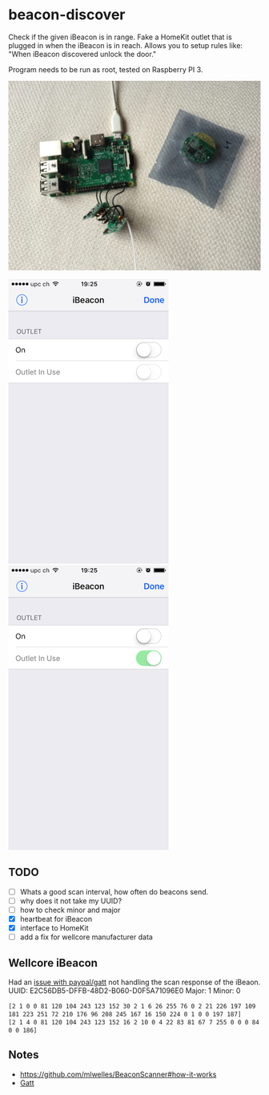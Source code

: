 # beacon-discover

Check if the given iBeacon is in range. Fake a HomeKit outlet that is plugged in when the iBeacon is in reach. Allows you to setup rules like: "When iBeacon discovered unlock the door."

Program needs to be run as root, tested on Raspberry PI 3.

![hardware](hardware.jpg)

![beacon found](found.png)
![beacon not found](notfound.png)

## TODO
- [ ] Whats a good scan interval, how often do beacons send.
- [ ] why does it not take my UUID?
- [ ] how to check minor and major 
- [X] heartbeat for iBeacon
- [X] interface to HomeKit
- [ ] add a fix for wellcore manufacturer data

## Wellcore iBeacon
Had an [issue with paypal/gatt](https://github.com/paypal/gatt/issues/74) not handling the scan response of the iBeaon.
UUID: E2C56DB5-DFFB-48D2-B060-D0F5A71096E0
Major: 1
Minor: 0
```
[2 1 0 0 81 120 104 243 123 152 30 2 1 6 26 255 76 0 2 21 226 197 109 181 223 251 72 210 176 96 208 245 167 16 150 224 0 1 0 0 197 187]
[2 1 4 0 81 120 104 243 123 152 16 2 10 0 4 22 83 81 67 7 255 0 0 0 84 0 0 186]
```


## Notes
* https://github.com/mlwelles/BeaconScanner#how-it-works
* [Gatt](https://github.com/paypal/gatt)
